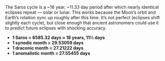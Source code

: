 The Saros cycle is a ~18 year, ~11.33 day period after which nearly identical eclipses repeat — solar or lunar. This works because the Moon’s orbit and Earth’s rotation sync up roughly after this time. It’s not perfect (eclipses shift slightly each cycle), but close enough that ancient astronomers could use it to predict future eclipses with shocking accuracy.

- **1 Saros = 6585.32 days ≈ 18 years, 11⅓ days**
- **1 synodic month = 29.53059 days**
- **1 draconic month = 27.21222 days**
- **1 anomalistic month = 27.55455 days**
